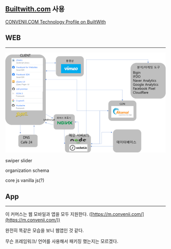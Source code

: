 ## [Builtwith.com](http://builtwith.com) 사용

[CONVENII.COM Technology Profile on BuiltWith](https://builtwith.com/?https%3a%2f%2fconvenii.com%2f)

## WEB

---

<img src='컨비니.png'/>

swiper slider

organization schema

core js
vanilla js(?) 

## App

---

이 커머스는 웹 모바일과 앱을 모두 지원한다. ([https://m.convenii.com/](https://m.convenii.com/))

완전히 똑같은 모습을 보니 웹앱인 것 같다.

무슨 프레임워크/ 언어를 사용해서 패키징 했는지는 모르겠다.